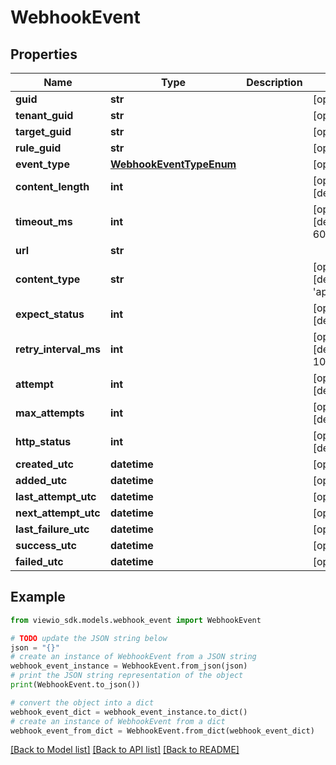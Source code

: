 # WebhookEvent


## Properties

Name | Type | Description | Notes
------------ | ------------- | ------------- | -------------
**guid** | **str** |  | [optional]
**tenant_guid** | **str** |  | [optional]
**target_guid** | **str** |  | [optional]
**rule_guid** | **str** |  | [optional]
**event_type** | [**WebhookEventTypeEnum**](WebhookEventTypeEnum.md) |  | [optional]
**content_length** | **int** |  | [optional] [default to 0]
**timeout_ms** | **int** |  | [optional] [default to 60000]
**url** | **str** |  |
**content_type** | **str** |  | [optional] [default to 'application/json']
**expect_status** | **int** |  | [optional] [default to 200]
**retry_interval_ms** | **int** |  | [optional] [default to 10000]
**attempt** | **int** |  | [optional] [default to 0]
**max_attempts** | **int** |  | [optional] [default to 5]
**http_status** | **int** |  | [optional] [default to 0]
**created_utc** | **datetime** |  | [optional]
**added_utc** | **datetime** |  | [optional]
**last_attempt_utc** | **datetime** |  | [optional]
**next_attempt_utc** | **datetime** |  | [optional]
**last_failure_utc** | **datetime** |  | [optional]
**success_utc** | **datetime** |  | [optional]
**failed_utc** | **datetime** |  | [optional]

## Example

```python
from viewio_sdk.models.webhook_event import WebhookEvent

# TODO update the JSON string below
json = "{}"
# create an instance of WebhookEvent from a JSON string
webhook_event_instance = WebhookEvent.from_json(json)
# print the JSON string representation of the object
print(WebhookEvent.to_json())

# convert the object into a dict
webhook_event_dict = webhook_event_instance.to_dict()
# create an instance of WebhookEvent from a dict
webhook_event_from_dict = WebhookEvent.from_dict(webhook_event_dict)
```
[[Back to Model list]](../README.md#documentation-for-models) [[Back to API list]](../README.md#documentation-for-api-endpoints) [[Back to README]](../README.md)
